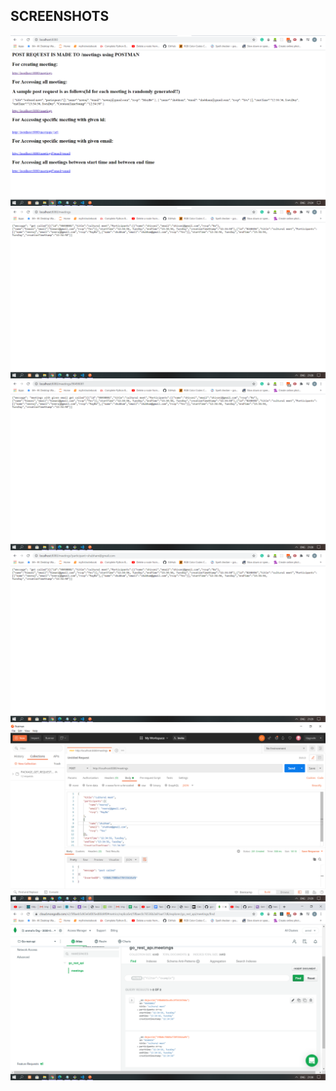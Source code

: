 ## SCREENSHOTS

![](/screenshots/s_1.png)
![](/screenshots/s_2.png)
![](/screenshots/s_3.png)
![](/screenshots/s_4.png)
![](/screenshots/s_5.png)
![](/screenshots/s_6.png)
